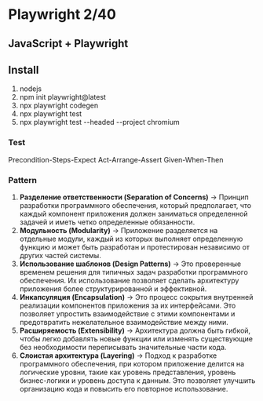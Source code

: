# Playwright 2/40

## JavaScript + Playwright

## Install

1. nodejs
2. npm init playwright@latest
3. npx playwright codegen
4. npx playwright test 
5. npx playwright test --headed --project chromium

### Test
Precondition-Steps-Expect
Act-Arrange-Assert
Given-When-Then


### Pattern

1. **Разделение ответственности (Separation of Concerns)** -> Принцип разработки программного обеспечения,
который предполагает, что каждый компонент
приложения должен заниматься определенной
задачей и иметь четко определенные обязанности. 
2. **Модульность (Modularity)** -> Приложение разделяется на отдельные модули,
каждый из которых выполняет определенную
функцию и может быть разработан и
протестирован независимо от других частей
системы.
3. **Использование шаблонов (Design Patterns)** -> Это проверенные временем решения для
типичных задач разработки программного
обеспечения. Их использование позволяет сделать
архитектуру приложения более структурированной
и эффективной.
4. **Инкапсуляция (Encapsulation)** ->  Это процесс сокрытия внутренней реализации
компонентов приложения за их интерфейсами. Это
позволяет упростить взаимодействие с этими
компонентами и предотвратить нежелательное
взаимодействие между ними.
5. **Расширяемость (Extensibility)** -> Архитектура должна быть гибкой, чтобы легко
добавлять новые функции или изменять
существующие без необходимости переписывать
значительные части кода.
6. **Слоистая архитектура (Layering)** -> Подход к разработке программного обеспечения,
при котором приложение делится на логические
уровни, такие как уровень представления, уровень
бизнес-логики и уровень доступа к данным. Это
позволяет улучшить организацию кода и повысить
его повторное использование.